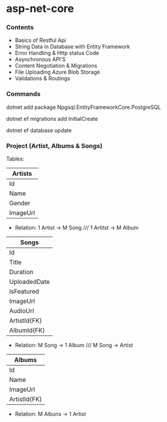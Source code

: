 # asp-net-core

### Contents

- Basics of Restful Api
- String Data in Database with Entity Framework
- Error Handling & Http status Code
- Asynchronous API'S
- Content Negotiation & Migrations
- File Uploading Azure Blob Storage
- Validations & Routings

### Commands
 dotnet add package Npgsql.EntityFrameworkCore.PostgreSQL

 dotnet ef migrations add InitialCreate

 dotnet ef database update


### Project (Artist, Albums & Songs)
Tables:

| Artists |      
| ------- |
| Id |
| Name |
| Gender |
| ImageUrl |
- Relation: 1 Artist -> M Song /// 1 Artitst -> M Album

| Songs |
| ------- |
| Id |
| Title |
| Duration |
| UploadedDate |
| IsFeatured |
| ImageUrl |
| AudioUrl |
| ArtistId(FK) |
| AlbumId(FK) |
- Relation: M Song -> 1 Album /// M Song -> Artist

| Albums |
| ------- |
| Id |
| Name |
| ImageUrl |
| ArtistId(FK) |
- Relation: M Albuns -> 1 Artist
